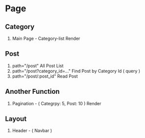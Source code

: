 # Page

## Category

1. Main Page - Category-list Render

## Post

1. path="/post" All Post List
2. path="/post?category_id=..." Find Post by Category Id ( query )
3. path="/post/:post_id" Read Post

## Another Function

1. Pagination - ( Categrpy: 5, Post: 10 ) Render

## Layout

1. Header - ( Navbar )
